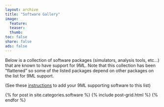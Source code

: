```yaml
---
layout: archive
title: "Software Gallery"
image:
  feature:
  teaser:
  thumb:
toc: false
share: false
ads: false
---
```


Below is a collection of software packages (simulators, analysis tools, etc...) that are known to have support for 9ML. Note that this collection has been "flattened" so some of the listed packages depend on other packages on the list for 9ML support.

(See these [instructions](add_your_tool.html) to add your 9ML supporting software to this list)

<div class="tiles">
{% for post in site.categories.software %}
  {% include post-grid.html %}
{% endfor %}
</div><!-- /.tiles -->

